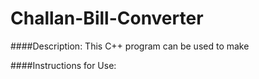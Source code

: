 # Challan-Bill-Converter

####Description:
This C++ program can be used to make

####Instructions for Use:
